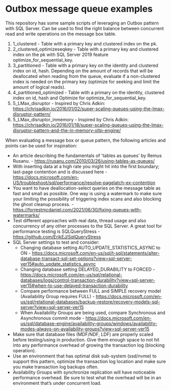 # Outbox message queue examples
This repository has some sample scripts of leveraging an Outbox pattern with SQL Server.
Can be used to find the right balance between concurrent read and write operations on the message box table. 

1. 1_clustered - Table with a primary key and clustered index on the pk. 
2. 2_clustered_optimizeseqkey - Table with a primary key and clustered index on the pk with SQL Server 2019 feature optimize_for_sequential_key. 
3. 3_partitioned - Table with a primary key on the identity and clustered index on id, hash. Depending on the amount of records that will be deallocated when reading from the queue, evaluate if a non-clustered index is needed on the primary key (optimize for seeking and limit the amount of logical reads). 
4. 4_partitioned_optimized - Table with a primary on the identity, clustered index on id, hash and Optimize for optimize_for_sequential_key.
5. 5_LMax_disruptor - Inspired by Chris Adkin: https://chrisadkin.io/2016/01/02/super-scaling-queues-using-the-lmax-disruptor-pattern/
6. 5_LMax_disruptor_inmemory - Inspired by Chris Adkin: https://chrisadkin.io/2016/01/18/super-scaling-queues-using-the-lmax-disruptor-pattern-and-the-in-memory-oltp-engine/

When evaluating a message box or queue pattern, the following articles and points can be used for inspiration: 
* An article describing the fundamentals of 'tables as queues' by Remus Rusanu. - https://rusanu.com/2010/03/26/using-tables-as-queues/
* With inserting data at a high rate you might hit into the first boundary; last-page contention and is discussed here - https://docs.microsoft.com/en-US/troubleshoot/sql/performance/resolve-pagelatch-ex-contention
* You want to have deallocation-select queries on the message table as fast and small as possible. One way is using a watermark to make sure your limiting the possibility of triggering index scans and also blocking the ghost cleanup process. - https://forrestmcdaniel.com/2021/06/30/fixing-queues-with-watermarks/
* Test different approaches with real data, thread usage and also concurrency of any other processes to the SQL Server. A great tool for performance testing is SQLQueryStress - https://github.com/ErikEJ/SqlQueryStress
* SQL Server settings to test and consider: 
  * Changing database setting AUTO_UPDATE_STATISTICS_ASYNC to ON - https://docs.microsoft.com/en-us/sql/t-sql/statements/alter-database-transact-sql-set-options?view=sql-server-ver15#auto_update_statistics_async
  * Changing database setting DELAYED_DURABILITY to FORCED - https://docs.microsoft.com/en-us/sql/relational-databases/logs/control-transaction-durability?view=sql-server-ver15#when-to-use-delayed-transaction-durability
  * Compare performance between FULL and SIMPLE recovery model (Availability Group requires FULL) - https://docs.microsoft.com/en-us/sql/relational-databases/backup-restore/recovery-models-sql-server?view=sql-server-ver15
  * When Availability Groups are being used, compare Synchronous and Asynchronous commit mode - https://docs.microsoft.com/en-us/sql/database-engine/availability-groups/windows/availability-modes-always-on-availability-groups?view=sql-server-ver15
* Make sure that database files (MDF/NDF, LDF) are properly scaled before testing/using in production. Give them enough space to not hit into any performance overhead of growing the transaction log (blocking operation).  
*	Use an environment that has optimal disk sub-system (ssd/nvme) to support this pattern, optimize the transaction log location and make sure you make transaction log backups often. 
* Availability Groups with synchronize replication will have noticeable performance overhead. Be sure to test what the overhead will be in an environment that’s under concurrent load.
